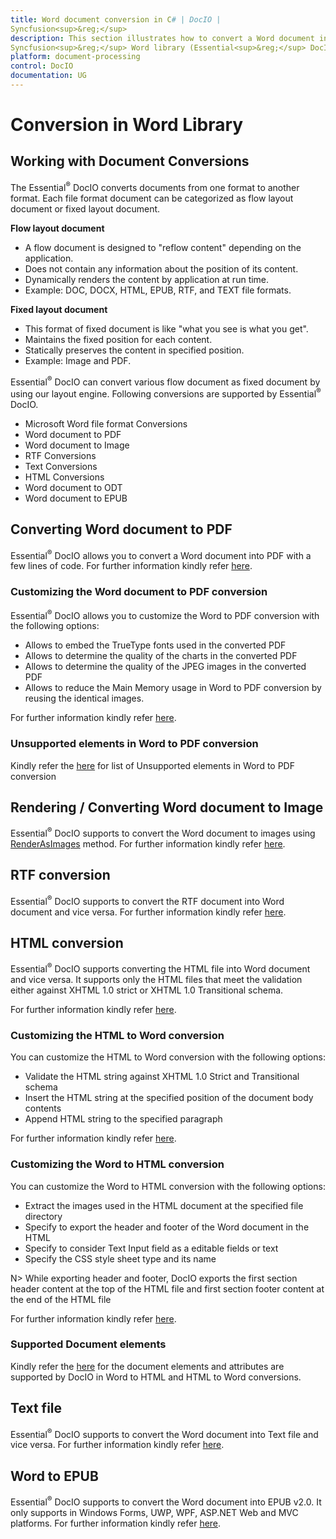 ```yaml
---
title: Word document conversion in C# | DocIO | 
Syncfusion<sup>&reg;</sup>
description: This section illustrates how to convert a Word document into other supported file formats using 
Syncfusion<sup>&reg;</sup> Word library (Essential<sup>&reg;</sup> DocIO)
platform: document-processing
control: DocIO
documentation: UG
---
```

# Conversion in Word Library

## Working with Document Conversions

The Essential<sup>&reg;</sup> DocIO converts documents from one format to another format. Each file format document can be categorized as flow layout document or fixed layout document.

**Flow layout document**

* A flow document is designed to "reflow content" depending on the application.
* Does not contain any information about the position of its content.
* Dynamically renders the content by application at run time.
* Example: DOC, DOCX, HTML, EPUB, RTF, and TEXT file formats.

**Fixed layout document**

* This format of fixed document is like "what you see is what you get".
* Maintains the fixed position for each content.
* Statically preserves the content in specified position.
* Example: Image and PDF.


Essential<sup>&reg;</sup> DocIO can convert various flow document as fixed document by using our layout engine. Following conversions are supported by Essential<sup>&reg;</sup> DocIO.

* Microsoft Word file format Conversions
* Word document to PDF
* Word document to Image
* RTF Conversions
* Text Conversions
* HTML Conversions
* Word document to ODT
* Word document to EPUB

## Converting Word document to PDF

Essential<sup>&reg;</sup> DocIO allows you to convert a Word document into PDF with a few lines of code. For further information kindly refer [here](https://help.syncfusion.com/document-processing/word/conversions/word-to-pdf/net/word-to-pdf).


### Customizing the Word document to PDF conversion

Essential<sup>&reg;</sup> DocIO allows you to customize the Word to PDF conversion with the following options:

* Allows to embed the TrueType fonts used in the converted PDF
* Allows to determine the quality of the charts in the converted PDF 
* Allows to determine the quality of the JPEG images in the converted PDF
* Allows to reduce the Main Memory usage in Word to PDF conversion by reusing the identical images.

For further information kindly refer [here](https://help.syncfusion.com/document-processing/word/conversions/word-to-pdf/net/word-to-pdf#customization-settings).
 
 
### Unsupported elements in Word to PDF conversion

Kindly refer the [here](https://help.syncfusion.com/document-processing/word/conversions/word-to-pdf/net/word-to-pdf#unsupported-elements-in-word-to-pdf-conversion) for list of Unsupported elements in Word to PDF conversion


## Rendering / Converting Word document to Image

Essential<sup>&reg;</sup> DocIO supports to convert the Word document to images using [RenderAsImages](https://help.syncfusion.com/cr/document-processing/Syncfusion.DocIO.DLS.WordDocument.html#Syncfusion_DocIO_DLS_WordDocument_RenderAsImages_Syncfusion_DocIO_DLS_ImageType_) method. For further information kindly refer [here](https://help.syncfusion.com/document-processing/word/conversions/word-to-image/net/word-to-image).


## RTF conversion 

Essential<sup>&reg;</sup> DocIO supports to convert the RTF document into Word document and vice versa. For further information kindly refer [here](https://help.syncfusion.com/document-processing/word/word-library/net/rtf).


## HTML conversion

Essential<sup>&reg;</sup> DocIO supports converting the HTML file into Word document and vice versa. It supports only the HTML files that meet the validation either against XHTML 1.0 strict or XHTML 1.0 Transitional schema. 

For further information kindly refer [here](https://help.syncfusion.com/document-processing/word/word-library/net/html).


### Customizing the HTML to Word conversion

You can customize the HTML to Word conversion with the following options:

* Validate the HTML string against XHTML 1.0 Strict and Transitional schema
* Insert the HTML string at the specified position of the document body contents
* Append HTML string to the specified paragraph

For further information kindly refer [here](https://help.syncfusion.com/document-processing/word/word-library/net/html#customization-settings).

### Customizing the Word to HTML conversion

You can customize the Word to HTML conversion with the following options:

* Extract the images used in the HTML document at the specified file directory 
* Specify to export the header and footer of the Word document in the HTML 
* Specify to consider Text Input field as a editable fields or text 
* Specify the CSS style sheet type and its name

N> 
While exporting header and footer, DocIO exports the first section header content at the top of the HTML file and first section footer content at the end of the HTML file

For further information kindly refer [here](https://help.syncfusion.com/document-processing/word/word-library/net/html#customization-settings).

### Supported Document elements

Kindly refer the [here](https://help.syncfusion.com/document-processing/word/word-library/net/html#supported-and-unsupported-items) for the document elements and attributes are supported by DocIO in Word to HTML and HTML to Word conversions.


## Text file

Essential<sup>&reg;</sup> DocIO supports to convert the Word document into Text file and vice versa. For further information kindly refer [here](https://help.syncfusion.com/document-processing/word/word-library/net/text).

  
## Word to EPUB

Essential<sup>&reg;</sup> DocIO supports to convert the Word document into EPUB v2.0. It only supports in Windows Forms, UWP, WPF, ASP.NET Web and MVC platforms. For further information kindly refer [here](https://help.syncfusion.com/document-processing/word/word-library/net/word-to-epub).
